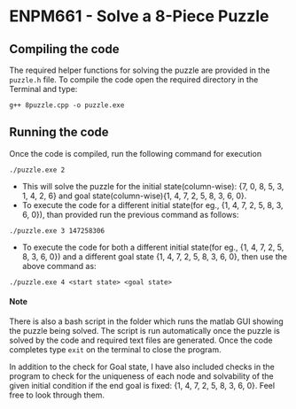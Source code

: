 # ENPM661 - Solve a 8-Piece Puzzle

## Compiling the code
The required helper functions for solving the puzzle are provided in the `puzzle.h` file. To compile the code open the required directory in the Terminal and type:

```
g++ 8puzzle.cpp -o puzzle.exe
```

## Running the code
Once the code is compiled, run the following command for execution
```
./puzzle.exe 2
```
- This will solve the puzzle for the initial state(column-wise): {7, 0, 8, 5, 3, 1, 4, 2, 6} and goal state(column-wise){1, 4, 7, 2, 5, 8, 3, 6, 0}.
- To execute the code for a different initial state(for eg., {1, 4, 7, 2, 5, 8, 3, 6, 0}), than provided run the previous command as follows:
```
./puzzle.exe 3 147258306
```
- To execute the code for both a different initial state(for eg., {1, 4, 7, 2, 5, 8, 3, 6, 0}) and a different goal state {1, 4, 7, 2, 5, 8, 3, 6, 0}, then use the above command as:

```
./puzzle.exe 4 <start state> <goal state>
```

#### Note
There is also a bash script in the folder which runs the matlab GUI showing the puzzle being solved. The script is run automatically once the puzzle is solved by the code and required text files are generated. Once the code completes type `exit` on the terminal to close the program.

In addition to the check for Goal state, I have also included checks in the program to check for the uniqueness of each node and solvability of the given initial condition if the end goal is fixed: {1, 4, 7, 2, 5, 8, 3, 6, 0}. Feel free to look through them.
